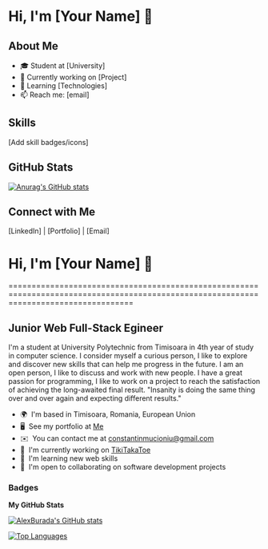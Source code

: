 # Hi, I'm [Your Name] 👋

## About Me
- 🎓 Student at [University]
- 💼 Currently working on [Project]
- 🌱 Learning [Technologies]
- 📫 Reach me: [email]

## Skills
[Add skill badges/icons]

## GitHub Stats
[![Anurag's GitHub stats](https://github-readme-stats.vercel.app/apiAlex807=anuraghazra)](https://github.com/anuraghazra/github-readme-stats)

## Connect with Me
[LinkedIn] | [Portfolio] | [Email]



# Hi, I'm [Your Name] 👋
=======================================================================================================================================

Junior Web Full-Stack Egineer
-----------------------------

I'm a student at University Polytechnic from Timisoara in 4th year of study in computer science. I consider myself a curious person, I like to explore and discover new skills that can help me progress in the future. I am an open person, I like to discuss and work with new people. I have a great passion for programming, I like to work on a project to reach the satisfaction of achieving the long-awaited final result. "Insanity is doing the same thing over and over again and expecting different results."

* 🌍  I'm based in Timisoara, Romania, European Union
* 🖥️  See my portfolio at [Me](http://andreimucioniu.netlify.app/)
* ✉️  You can contact me at [constantinmucioniu@gmail.com](mailto:constantinmucioniu@gmail.com)
* 🚀  I'm currently working on [TikiTakaToe](http://github.com/AndreiMuciu/TikiTakaToeRO)
* 🧠  I'm learning new web skills
* 🤝  I'm open to collaborating on software development projects


### Badges

<b>My GitHub Stats</b>

<a href="http://www.github.com/Alex807"><img src="https://github-readme-stats.vercel.app/api?username=Alex807&show_icons=true&hide=&count_private=true&title_color=0891b2&text_color=ffffff&icon_color=0891b2&bg_color=1c1917&hide_border=true&show_icons=true" alt="AlexBurada's GitHub stats" /></a>

<a href="https://github.com/Alex807" align="left"><img src="https://github-readme-stats.vercel.app/api/top-langs/?username=Alex807&langs_count=10&title_color=0891b2&text_color=ffffff&icon_color=0891b2&bg_color=1c1917&hide_border=true&locale=en&custom_title=Top%20%Languages" alt="Top Languages" /></a>
